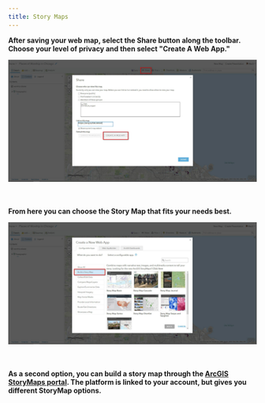 ```yaml
---
title: Story Maps
---
```


**After saving your web map, select the Share button along the toolbar. Choose your level of privacy and then select "Create A Web App."**
<html><img src="https://raw.githubusercontent.com/nulib-ds/arcgis_online/gh-pages/img/storymap_1.jpg" alt txt="story map option 1"></html>

<br>
  <br>
    <br>

**From here you can choose the Story Map that fits your needs best.** 
<html><img src="https://raw.githubusercontent.com/nulib-ds/arcgis_online/gh-pages/img/storymap_2.jpg" alt txt="story map option 1"></html>

<br>
  <br>
    <br>

**As a second option, you can build a story map through the [ArcGIS StoryMaps portal](https://storymaps.arcgis.com/ "ArcGIS StoryMaps"). The platform is linked to your account, but gives you different StoryMap options.** 

